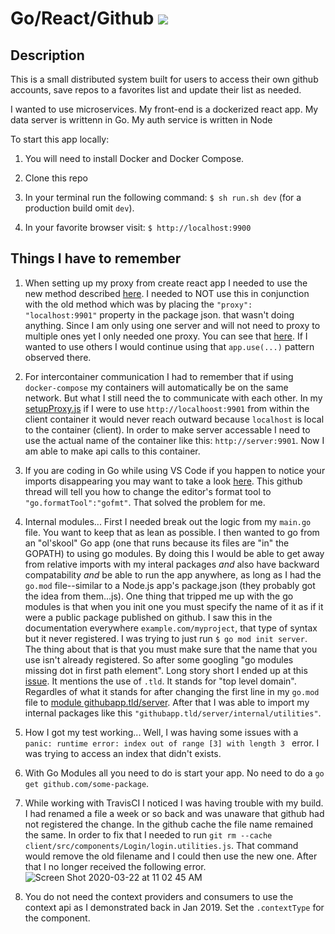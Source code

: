 # Go/React/Github   <img src="https://travis-ci.org/JNaeemGitonga/go-react-github.png?branch=master" />

## Description
This is a small distributed system built for users to access their own github accounts, save repos to a favorites list and update their list as needed.

I wanted to use microservices. My front-end is a dockerized react app. My data server is writtenn in Go. My auth service is written in Node

To start this app locally:

1. You will need to install Docker and Docker Compose.

2. Clone this repo

3. In your terminal run the following command: `$ sh run.sh dev` (for a production build omit `dev`).

4. In your favorite browser visit: `$ http://localhost:9900`


## Things I have to remember

1. When setting up my proxy from create react app I needed to use the new method described [here](https://create-react-app.dev/docs/proxying-api-requests-in-development/#configuring-the-proxy-manually). I needed to NOT use this in conjunction with the old method which was by placing the `"proxy": "localhost:9901"` property in the package json. that wasn't doing anything. Since I am only using one server and will not need to proxy to multiple ones yet I only needed one proxy. You can see that [here](./client/src/setupProxy.js). If I wanted to use others I would continue using that `app.use(...)` pattern observed there.

2. For intercontainer communication I had to remember that if using `docker-compose` my containers will automatically be on the same network. But what I still need the to communicate with each other. In my [setupProxy.js](./client/src/setupProxy.js) if I were to use `http://localhoost:9901` from within the client container it would never reach outward because `localhost` is local to the container (client). In order to make server accessable I need to use the actual name of the container like this: `http://server:9901`. Now I am able to make api calls to this container.

3. If you are coding in Go while using VS Code if you happen to notice your imports disappearing you may want to take a look [here](https://github.com/Microsoft/vscode-go/issues/1266). This github thread will tell you how to change the editor's format tool to `"go.formatTool":"gofmt"`. That solved the problem for me.

4. Internal modules... First I needed break out the logic from my `main.go` file. You want to keep that as lean as possible. I then wanted to go from an "ol'skool" Go app (one that runs because its files are "in" the GOPATH) to using go modules. By doing this I would be able to get away from relative imports with my interal packages *and* also have backward compatability *and* be able to run the app anywhere, as long as I had the `go.mod` file--similar to a Node.js app's package.json (they probably got the idea from them...js). One thing that tripped me up with the go modules is that when you init one you must specify the name of it as if it were a public package published on github. I saw this in the documentation everywhere  `example.com/myproject`, that type of syntax but it never registered.  I was trying to just run `$ go mod init server`. The thing about that is that you must make sure that the name that you use isn't already registered. So after some googling "go modules missing dot in first path element". Long story short I ended up at this [issue](https://github.com/golang/go/issues/32819). It mentions the use of `.tld`. It stands for "top level domain". Regardles of what it stands for after changing the first line in my `go.mod` file to [module githubapp.tld/server](./server/go.mod). After that I was able to import my internal packages like this `"githubapp.tld/server/internal/utilities"`.

5. How I got my test working... Well, I was having some issues with a `panic: runtime error: index out of range [3] with length 3 ` error. I was trying to access an index that didn't exists. 

6. With Go Modules all you need to do is start your app. No need to do a `go get github.com/some-package`.

7. While working with TravisCI I noticed I was having trouble with my build.  I had renamed a file a week or so back and was unaware that github had not registered the change. In the github cache the file name remained the same. In order to fix that I needed to run `git rm --cache client/src/components/Login/login.utilities.js`. That command would remove the old filename and I could then use the new one.  After that I no longer received the following error. <br/>
![Screen Shot 2020-03-22 at 11 02 45 AM](https://user-images.githubusercontent.com/26694930/77252875-2ba84e80-6c2d-11ea-88e1-d15c616ae363.png)

8. You do not need the context providers and consumers to use the context api as I demonstrated back in Jan 2019. Set the `.contextType` for the component.